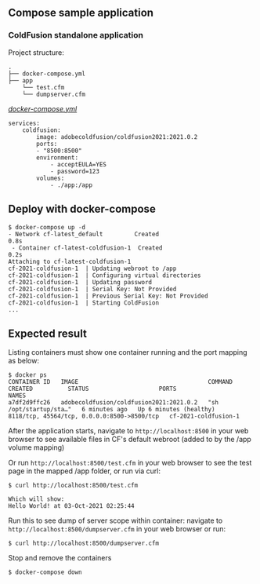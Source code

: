 ## Compose sample application
### ColdFusion standalone application

Project structure:
```
.
├── docker-compose.yml
├── app
    └── test.cfm
    └── dumpserver.cfm

```

[_docker-compose.yml_](docker-compose.yml)
```
services:
    coldfusion: 
        image: adobecoldfusion/coldfusion2021:2021.0.2
        ports:
        - "8500:8500"
        environment:
            - acceptEULA=YES
            - password=123
        volumes:
            - ./app:/app
```

## Deploy with docker-compose

```
$ docker-compose up -d
- Network cf-latest_default         Created                                                                       0.8s
 - Container cf-latest-coldfusion-1  Created                                                                       0.2s
Attaching to cf-latest-coldfusion-1
cf-2021-coldfusion-1  | Updating webroot to /app
cf-2021-coldfusion-1  | Configuring virtual directories
cf-2021-coldfusion-1  | Updating password
cf-2021-coldfusion-1  | Serial Key: Not Provided       
cf-2021-coldfusion-1  | Previous Serial Key: Not Provided
cf-2021-coldfusion-1  | Starting ColdFusion
...
```

## Expected result

Listing containers must show one container running and the port mapping as below:
```
$ docker ps
CONTAINER ID   IMAGE                                     COMMAND                  CREATED          STATUS                    PORTS                                         NAMES
a7df2d9ffc26   adobecoldfusion/coldfusion2021:2021.0.2   "sh /opt/startup/sta…"   6 minutes ago   Up 6 minutes (healthy)   8118/tcp, 45564/tcp, 0.0.0.0:8500->8500/tcp   cf-2021-coldfusion-1
```

After the application starts, navigate to `http://localhost:8500` in your web browser to see available files in CF's default webroot (added to by the /app volume mapping)

Or run `http://localhost:8500/test.cfm` in your web browser to see the test page in the mapped /app folder, or run via curl:
```
$ curl http://localhost:8500/test.cfm

Which will show:
Hello World! at 03-Oct-2021 02:25:44
```
Run this to see dump of server scope within container: navigate to `http://localhost:8500/dumpserver.cfm` in your web browser or run:
```
$ curl http://localhost:8500/dumpserver.cfm
```

Stop and remove the containers
```
$ docker-compose down
```